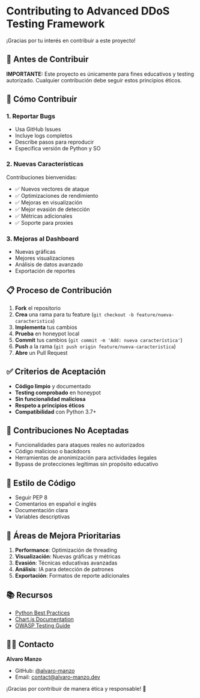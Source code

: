 # Contributing to Advanced DDoS Testing Framework

¡Gracias por tu interés en contribuir a este proyecto! 

## 🔐 Antes de Contribuir

**IMPORTANTE:** Este proyecto es únicamente para fines educativos y testing autorizado. Cualquier contribución debe seguir estos principios éticos.

## 🤝 Cómo Contribuir

### 1. **Reportar Bugs**
- Usa GitHub Issues
- Incluye logs completos
- Describe pasos para reproducir
- Especifica versión de Python y SO

### 2. **Nuevas Características**
Contribuciones bienvenidas:
- ✅ Nuevos vectores de ataque
- ✅ Optimizaciones de rendimiento  
- ✅ Mejoras en visualización
- ✅ Mejor evasión de detección
- ✅ Métricas adicionales
- ✅ Soporte para proxies

### 3. **Mejoras al Dashboard**
- Nuevas gráficas
- Mejores visualizaciones
- Análisis de datos avanzado
- Exportación de reportes

## 📋 Proceso de Contribución

1. **Fork** el repositorio
2. **Crea** una rama para tu feature (`git checkout -b feature/nueva-caracteristica`)
3. **Implementa** tus cambios
4. **Prueba** en honeypot local
5. **Commit** tus cambios (`git commit -m 'Add: nueva característica'`)
6. **Push** a la rama (`git push origin feature/nueva-caracteristica`)
7. **Abre** un Pull Request

## ✅ Criterios de Aceptación

- **Código limpio** y documentado
- **Testing comprobado** en honeypot
- **Sin funcionalidad maliciosa**
- **Respeto a principios éticos**
- **Compatibilidad** con Python 3.7+

## 🚫 Contribuciones No Aceptadas

- Funcionalidades para ataques reales no autorizados
- Código malicioso o backdoors
- Herramientas de anonimización para actividades ilegales
- Bypass de protecciones legítimas sin propósito educativo

## 📝 Estilo de Código

- Seguir PEP 8
- Comentarios en español e inglés
- Documentación clara
- Variables descriptivas

## 🎯 Áreas de Mejora Prioritarias

1. **Performance**: Optimización de threading
2. **Visualización**: Nuevas gráficas y métricas
3. **Evasión**: Técnicas educativas avanzadas
4. **Análisis**: IA para detección de patrones
5. **Exportación**: Formatos de reporte adicionales

## 📚 Recursos

- [Python Best Practices](https://docs.python.org/3/tutorial/)
- [Chart.js Documentation](https://www.chartjs.org/docs/)
- [OWASP Testing Guide](https://owasp.org/www-project-web-security-testing-guide/)

## 👨‍💻 Contacto

**Alvaro Manzo**
- GitHub: [@alvaro-manzo](https://github.com/alvaro-manzo)
- Email: contact@alvaro-manzo.dev

¡Gracias por contribuir de manera ética y responsable! 🙏

